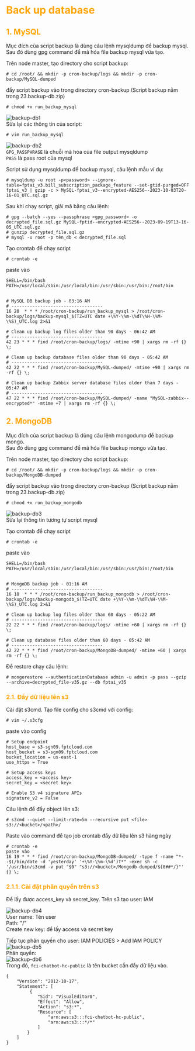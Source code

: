 <h1 style="color:orange">Back up database</h1>
<h2 style="color:orange">1. MySQL</h2>
Mục đích của script backup là dùng câu lệnh mysqldump để backup mysql.<br>
Sau đó dùng gpg command để mã hóa file backup mysql vừa tạo.

Trên node master, tạo directory cho script backup:

    # cd /root/ && mkdir -p cron-backup/logs && mkdir -p cron-backup/MySQL-dumped
đẩy script backup vào trong directory cron-backup (Script backup nằm trong 23.backup-db.zip)

    # chmod +x run_backup_mysql
![backup-db1](../img/backup-db1.png)<br>
Sửa lại các thông tin của script:

    # vim run_backup_mysql
![backup-db2](../img/backup-db2.png)<br>
`GPG_PASSPHRASE` là chuỗi mã hóa của file output mysqldump<br>
`PASS` là pass root của mysql<br>

Script sử dụng mysqldump để backup mysql, câu lệnh mẫu ví dụ:

    # mysqldump -u root -p<password> --ignore-table=fptai_v3.bill_subscription_package_feature --set-gtid-purged=OFF fptai_v3 | gzip -c > MySQL-fptai_v3--encrypted-AES256--2023-10-03T20-16-01_UTC.sql.gz

Sau khi chạy script, giải mã bằng câu lệnh:

    # gpg --batch --yes --passphrase <gpg_password> -o decrypted_file.sql.gz MySQL-fptid--encrypted-AES256--2023-09-19T13-16-05_UTC.sql.gz
    # gunzip decrypted_file.sql.gz
    # mysql -u root -p tên_db < decrypted_file.sql
Tạo crontab để chạy script

    # crontab -e
paste vào
```
SHELL=/bin/bash
PATH=/usr/local/sbin:/usr/local/bin:/usr/sbin:/usr/bin:/root/bin


# MySQL DB backup job - 03:16 AM
# -----------------------------------
16 20  * * * /root/cron-backup/run_backup_mysql > /root/cron-backup/logs/backup-mysql_$(TZ=UTC date +\%Y-\%m-\%dT\%H-\%M-\%S)_UTC.log 2>&1

# Clean up backup log files older than 90 days - 06:42 AM
# -----------------------------------
42 23 * * * find /root/cron-backup/logs/ -mtime +90 | xargs rm -rf {} \;

# Clean up backup database files older than 90 days - 05:42 AM
# -----------------------------------
42 22 * * * find /root/cron-backup/MySQL-dumped/ -mtime +90 | xargs rm -rf {} \;

# Clean up backup Zabbix server database files older than 7 days - 05:47 AM
# -----------------------------------
47 22 * * * find /root/cron-backup/MySQL-dumped/ -name "MySQL-zabbix--encrypted*" -mtime +7 | xargs rm -rf {} \;
```
<h2 style="color:orange">2. MongoDB</h2>
Mục đích của script backup là dùng câu lệnh mongodump để backup mongo.<br>
Sau đó dùng gpg command để mã hóa file backup mongo vừa tạo.

Trên node master, tạo directory cho script backup:

    # cd /root/ && mkdir -p cron-backup/logs && mkdir -p cron-backup/MongoDB-dumped
đẩy script backup vào trong directory cron-backup (Script backup nằm trong 23.backup-db.zip)

    # chmod +x run_backup_mongodb
![backup-db3](../img/backup-db3.png)<br>
Sửa lại thông tin tương tự script mysql

Tạo crontab để chạy script

    # crontab -e
paste vào
```
SHELL=/bin/bash
PATH=/usr/local/sbin:/usr/local/bin:/usr/sbin:/usr/bin:/root/bin


# MongoDB backup job - 01:16 AM
# -----------------------------------
16 18  * * * /root/cron-backup/run_backup_mongodb > /root/cron-backup/logs/backup-mongodb_$(TZ=UTC date +\%Y-\%m-\%dT\%H-\%M-\%S)_UTC.log 2>&1

# Clean up backup log files older than 60 days - 05:22 AM
# -----------------------------------
22 22 * * * find /root/cron-backup/logs/ -mtime +60 | xargs rm -rf {} \;

# Clean up database files older than 60 days - 05:42 AM
# -----------------------------------
42 22 * * * find /root/cron-backup/MongoDB-dumped/ -mtime +60 | xargs rm -rf {} \;
```

Để restore chạy câu lệnh:

    # mongorestore --authenticationDatabase admin -u admin -p pass --gzip --archive=decrypted_file-v35.gz --db fptai_v35
<h3 style="color:orange">2.1. Đẩy dữ liệu lên s3</h3>
Cài đặt s3cmd. Tạo file config cho s3cmd với config:

    # vim ~/.s3cfg
paste vào config

```
# Setup endpoint
host_base = s3-sgn09.fptcloud.com
host_bucket = s3-sgn09.fptcloud.com
bucket_location = us-east-1
use_https = True

# Setup access keys
access_key = <access key>
secret_key = <secret key>

# Enable S3 v4 signature APIs
signature_v2 = False
```

Câu lệnh để đẩy object lên s3:

    # s3cmd --quiet --limit-rate=5m --recursive put <file> s3://<bucket>/<path>/
Paste vào command để tạo job crontab đẩy dữ liệu lên s3 hàng ngày

    # crontab -e
    paste vào
    16 19 * * * find /root/cron-backup/MongoDB-dumped/ -type f -name "*--$(/bin/date -d 'yesterday' '+\%Y-\%m-\%d')T*" -exec sh -c '/usr/bin/s3cmd -v put "$0" "s3://<bucket>/Mongodb-dumped/${0##*/}"' {} \;
<h3 style="color:orange">2.1.1. Cài đặt phân quyền trên s3</h3>
Để lấy được access_key và secret_key. Trên s3 tạo user: IAM<br>

![backup-db4](../img/backup-db4.png)<br>
User name: Tên user<br>
Path: "/"<br>
Create new key: để lấy access và secret key<br>

Tiếp tục phân quyền cho user: IAM POLICIES > Add IAM POLICY<br>
![backup-db5](../img/backup-db5.png)<br>
Phân quyền:<br>
![backup-db6](../img/backup-db6.png)<br>
Trong đó, `fci-chatbot-hc-public` là tên bucket cần đẩy dữ liệu vào.

```
{
    "Version": "2012-10-17",
    "Statement": [
         {
            "Sid": "VisualEditor0",
            "Effect": "Allow",
            "Action": "s3:*",
            "Resource": [
                "arn:aws:s3:::fci-chatbot-hc-public",
                "arn:aws:s3:::*/*"
            ]
        }
    ]
}
```